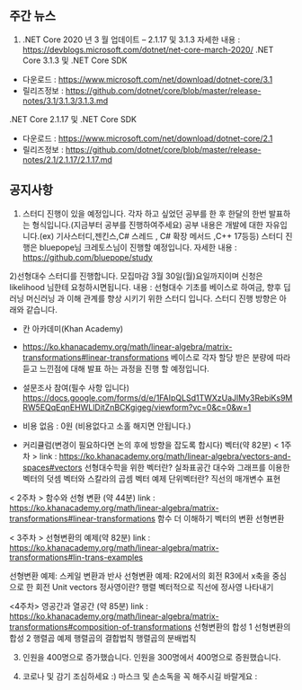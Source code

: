 ## 주간 뉴스 

1) .NET Core 2020 년 3 월 업데이트 – 2.1.17 및 3.1.3
자세한 내용 : https://devblogs.microsoft.com/dotnet/net-core-march-2020/
.NET Core 3.1.3 및 .NET Core SDK
- 다운로드 : https://www.microsoft.com/net/download/dotnet-core/3.1
- 릴리즈정보 : https://github.com/dotnet/core/blob/master/release-notes/3.1/3.1.3/3.1.3.md

.NET Core 2.1.17 및 .NET Core SDK
- 다운로드 : https://www.microsoft.com/net/download/dotnet-core/2.1
- 릴리즈정보 : https://github.com/dotnet/core/blob/master/release-notes/2.1/2.1.17/2.1.17.md


## 공지사항

1) 스터디 진행이 있을 예정입니다.
각자 하고 싶었던 공부를 한 후 한달의 한번 발표하는 형식입니다.(지금부터 공부를 진행하여주세요)
공부 내용은 개발에 대한 자유입니다.(ex) 기사스터디,젠킨스,C# 스레드 , C# 확장 메서드 ,C++ 17등등)
스터디 진행은 bluepope님 크레토스님이 진행할 예정입니다.
자세한 내용 : https://github.com/bluepope/study

2)선형대수 스터디를 진행합니다. 모집마감 3월 30일(월)요일까지이며 신청은 likelihood 님한테 요청하시면됩니다.
내용 : 선형대수 기초를 베이스로 하여금, 향후 딥러닝 머신러닝 과 이해 관계를 향상 시키기 위한 스터디 입니다.
스터디  진행 방향은 아래와 같습니다.
* 칸 아카데미(Khan Academy) 
- https://ko.khanacademy.org/math/linear-algebra/matrix-transformations#linear-transformations
  베이스로 각자 할당 받은 분량에 따라 듣고 느낀점에 대해 발표 하는 과정을 진행 할 예정입니다.

* 설문조사 참여(필수 사항 입니다)
https://docs.google.com/forms/d/e/1FAIpQLSd1TWXzUaJlMy3RebiKs9MRW5EQqEqnEHWLlDitZnBCKgigeg/viewform?vc=0&c=0&w=1

* 비용 없음 : 0원 (비용없다고 소홀 해지면 안됩니다.)

* 커리큘럼(변경이 필요하다면 논의 후에 방향을 잡도록 합시다)
벡터(약 82분)
< 1주차 >
link : https://ko.khanacademy.org/math/linear-algebra/vectors-and-spaces#vectors
선형대수학을 위한 벡터란?
실좌표공간
대수와 그래프를 이용한 벡터의 덧셈
벡터와 스칼라의 곱셈
벡터 예제
단위벡터란?
직선의 매개변수 표현

< 2주차 >
함수와 선형 변환 (약 44분)
link : https://ko.khanacademy.org/math/linear-algebra/matrix-transformations#linear-transformations
함수 더 이해하기
벡터의 변환
선형변환

< 3주차 >
선형변환의 예제(약 82분)
link : https://ko.khanacademy.org/math/linear-algebra/matrix-transformations#lin-trans-examples
 
선형변환 예제: 스케일 변환과 반사
선형변환 예제: R2에서의 회전
R3에서 x축을 중심으로 한 회전
Unit vectors
정사영이란?
행렬 벡터적으로 직선에 정사영 나타내기

<4주차>
영공간과 열공간 (약 85분)
link : https://ko.khanacademy.org/math/linear-algebra/matrix-transformations#composition-of-transformations
선형변환의 합성 1
선형변환의 합성 2
행렬곱 예제
행렬곱의 결합법칙
행렬곱의 분배법칙

3) 인원을 400명으로 증가했습니다.
인원을 300명에서 400명으로 증원했습니다.

4) 코로나 및 감기 조심하세요 :)
마스크 및 손소독을 꼭 해주시길 바랄게요 :
